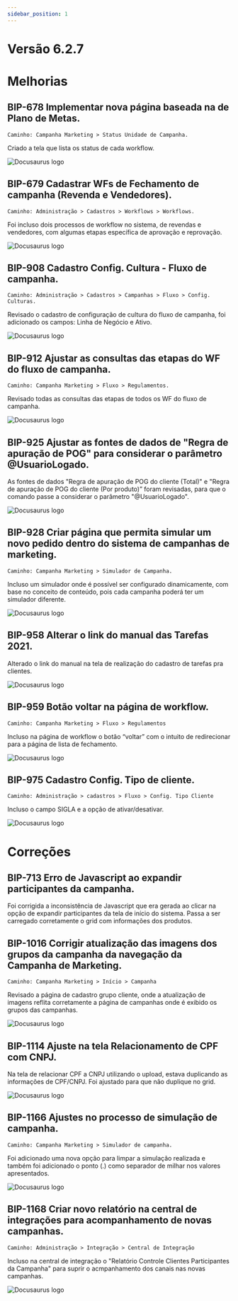 ```yaml
---
sidebar_position: 1
---
```

# Versão 6.2.7

# Melhorias

## **BIP-678 Implementar nova página baseada na de Plano de Metas.**
`Caminho: Campanha Marketing > Status Unidade de Campanha.`

Criado a tela que lista os status de cada workflow.

![Docusaurus logo](/img/bip-678.png)

## **BIP-679 Cadastrar WFs de Fechamento de campanha (Revenda e Vendedores).**
`Caminho: Administração > Cadastros > Workflows > Workflows.`

Foi incluso dois processos de workflow no sistema, de revendas e vendedores, com algumas etapas específica de aprovação e reprovação.

![Docusaurus logo](/img/bip-679.png)

## **BIP-908 Cadastro Config. Cultura - Fluxo de campanha.**
`Caminho: Administração > Cadastros > Campanhas > Fluxo > Config. Culturas.`

Revisado o cadastro de configuração de cultura do fluxo de campanha, foi adicionado os campos: Linha de Negócio e Ativo.

![Docusaurus logo](/img/bip-908.png)

## **BIP-912 Ajustar as consultas das etapas do WF do fluxo de campanha.**
`Caminho: Campanha Marketing > Fluxo > Regulamentos.`

Revisado todas as consultas das etapas de todos os WF do fluxo de campanha.

![Docusaurus logo](/img/bip-912.png)

## **BIP-925 Ajustar as fontes de dados de "Regra de apuração de POG" para considerar o parâmetro @UsuarioLogado.**

As fontes de dados "Regra de apuração de POG do cliente (Total)" e "Regra de apuração de POG do cliente (Por produto)” foram revisadas, para que o comando passe a considerar o parâmetro "@UsuarioLogado".

![Docusaurus logo](/img/bip-925.png)

## **BIP-928 Criar página que permita simular um novo pedido dentro do sistema de campanhas de marketing.**
`Caminho: Campanha Marketing > Simulador de Campanha.`

Incluso um simulador onde é possível ser configurado dinamicamente, com base no conceito de conteúdo, pois cada campanha poderá ter um simulador diferente.

![Docusaurus logo](/img/bip-928.png)

## **BIP-958 Alterar o link do manual das Tarefas 2021.**

Alterado o link do manual na tela de realização do cadastro de tarefas pra clientes.

![Docusaurus logo](/img/bip-958.png)

## **BIP-959 Botão voltar na página de workflow.**
`Caminho: Campanha Marketing > Fluxo > Regulamentos`

Incluso na página de workflow o botão “voltar” com o intuito de redirecionar para a página de lista de fechamento.

![Docusaurus logo](/img/bip-959.png)

## **BIP-975 Cadastro Config. Tipo de cliente.**
`Caminho: Administração > cadastros > Fluxo > Config. Tipo Cliente`

Incluso o campo SIGLA e a opção de ativar/desativar.

![Docusaurus logo](/img/bip-975.png)

# Correções

## **BIP-713 Erro de Javascript ao expandir participantes da campanha.**

Foi corrigida a inconsistência de Javascript que era gerada ao clicar na opção de expandir participantes da tela de início do sistema. Passa a ser carregado corretamente o grid com informações dos produtos.

## **BIP-1016 Corrigir atualização das imagens dos grupos da campanha da navegação da Campanha de Marketing.**
`Caminho: Campanha Marketing > Início > Campanha`

Revisado a página de cadastro grupo cliente, onde a atualização de imagens reflita corretamente a página de campanhas onde é exibido os grupos das campanhas.

![Docusaurus logo](/img/bip-1016.png)

## **BIP-1114 Ajuste na tela Relacionamento de CPF com CNPJ.**

Na tela de relacionar CPF a CNPJ utilizando o upload, estava duplicando as informações de CPF/CNPJ. Foi ajustado para que não duplique no grid.

![Docusaurus logo](/img/bip-1114.png)

## **BIP-1166 Ajustes no processo de simulação de campanha.**
`Caminho: Campanha Marketing > Simulador de campanha.`

Foi adicionado uma nova opção para limpar a simulação realizada e também foi adicionado o ponto (.) como separador de milhar nos valores apresentados.

![Docusaurus logo](/img/bip-1166.png)

## **BIP-1168 Criar novo relatório na central de integrações para acompanhamento de novas campanhas.**
`Caminho: Administração > Integração > Central de Integração`

Incluso na central de integração o "Relatório Controle Clientes Participantes da Campanha" para suprir o acmpanhamento dos canais nas novas campanhas.

![Docusaurus logo](/img/bip-1168.jpg)











